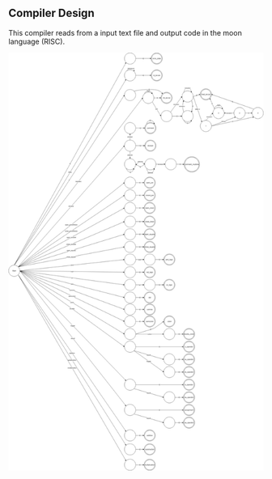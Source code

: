 ## Compiler Design
This compiler reads from a input text file and output code in the moon language (RISC).

![alt dfa](https://github.com/lamonfly/Compiler-Design/blob/master/dfa.png?raw=true)

